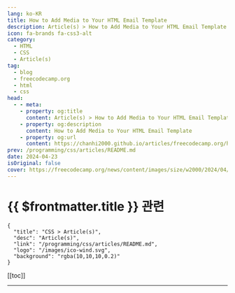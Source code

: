 ```yaml
---
lang: ko-KR
title: How to Add Media to Your HTML Email Template
description: Article(s) > How to Add Media to Your HTML Email Template
icon: fa-brands fa-css3-alt
category: 
  - HTML
  - CSS
  - Article(s)
tag: 
  - blog
  - freecodecamp.org
  - html
  - css
head:
  - - meta:
    - property: og:title
      content: Article(s) > How to Add Media to Your HTML Email Template
    - property: og:description
      content: How to Add Media to Your HTML Email Template
    - property: og:url
      content: https://chanhi2000.github.io/articles/freecodecamp.org/how-to-add-media-to-your-html-email-template.html
prev: /programming/css/articles/README.md
date: 2024-04-23
isOriginal: false
cover: https://freecodecamp.org/news/content/images/size/w2000/2024/04/Add-Media-to-Your-HTML-Email-Template.png
---
```


# {{ $frontmatter.title }} 관련

```component VPCard
{
  "title": "CSS > Article(s)",
  "desc": "Article(s)",
  "link": "/programming/css/articles/README.md",
  "logo": "/images/ico-wind.svg",
  "background": "rgba(10,10,10,0.2)"
}
```

[[toc]]

---

<SiteInfo
  name="How to Add Media to Your HTML Email Template"
  desc="In my previous article, we explored the fundamentals of designing and coding a simple HTML email template that adapts beautifully across different devices and email clients. I got a couple of questions about adding media to the HTML email template..."
  url="https://freecodecamp.org/news/how-to-add-media-to-your-html-email-template/"
  logo="https://cdn.freecodecamp.org/universal/favicons/favicon.ico"
  preview="https://freecodecamp.org/news/content/images/size/w2000/2024/04/Add-Media-to-Your-HTML-Email-Template.png"/>

<!-- TODO: 작성 -->

